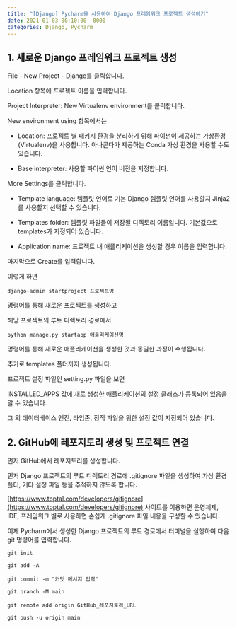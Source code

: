 ```yaml
---
title: "[Django] Pycharm을 사용하여 Django 프레임워크 프로젝트 생성하기"
date: 2021-01-03 00:10:00 -0000
categories: Django, Pycharm
---
```


## 1. 새로운 Django 프레임워크 프로젝트 생성

File - New Project - Django를 클릭합니다.

Location 항목에 프로젝트 이름을 입력합니다.

Project Interpreter: New Virtualenv environment를 클릭합니다.

New environment using 항목에서는

- Location: 프로젝트 별 패키지 환경을 분리하기 위해 파이썬이 제공하는 가상환경(Virtualenv)을 사용합니다. 아나콘다가 제공하는 Conda 가상 환경을 사용할 수도 있습니다.

- Base interpreter: 사용할 파이썬 언어 버전을 지정합니다.

More Settings를 클릭합니다.

- Template language: 템플릿 언어로 기본 Django 템플릿 언어를 사용할지 Jinja2를 사용할지 선택할 수 있습니다.

- Templates folder: 템플릿 파일들이 저장될 디렉토리 이름입니다. 기본값으로 templates가 지정되어 있습니다.

- Application name: 프로젝트 내 애플리케이션을 생성할 경우 이름을 입력합니다.
  
마지막으로 Create를 입력합니다.
  
이렇게 하면

```
django-admin startproject 프로젝트명
```

명령어를 통해 새로운 프로젝트를 생성하고

해당 프로젝트의 루트 디렉토리 경로에서

```
python manage.py startapp 애플리케이션명
```

명령어를 통해 새로운 애플리케이션을 생성한 것과 동일한 과정이 수행됩니다.

추가로 templates 폴더까지 생성됩니다.

프로젝트 설정 파일인 setting.py 파일을 보면

INSTALLED_APPS 값에 새로 생성한 애플리케이션의 설정 클래스가 등록되어 있음을 알 수 있습니다.

그 외 데이터베이스 엔진, 타임존, 정적 파일을 위한 설정 값이 지정되어 있습니다.

## 2. GitHub에 레포지토리 생성 및 프로젝트 연결

먼저 GitHub에서 레포지토리를 생성합니다.

먼저 Django 프로젝트의 루트 디렉토리 경로에 .gitignore 파일을 생성하여 가상 환경 폴더, 기타 설정 파일 등을 추적하지 않도록 합니다.

[https://www.toptal.com/developers/gitignore](https://www.toptal.com/developers/gitignore) 사이트를 이용하면 운영체제, IDE, 프레임워크 별로 사용하면 손쉽게 .gitignore 파일 내용을 구성할 수 있습니다.

이제 Pycharm에서 생성한 Django 프로젝트의 루트 경로에서 터미널을 실행하여 다음 git 명령어를 입력합니다.

```
git init
```

```
git add -A
```

```
git commit -m "커밋 메시지 입력"
```

```
git branch -M main
```

```
git remote add origin GitHub_레포지토리_URL
```

```
git push -u origin main
```

 




